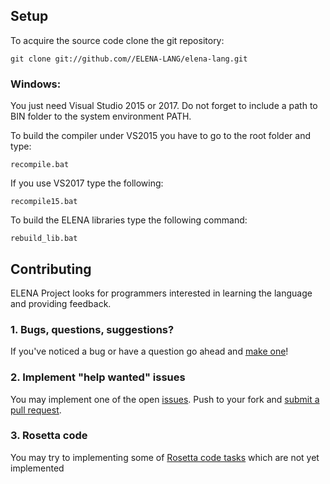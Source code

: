 ## Setup

To acquire the source code clone the git repository:

    git clone git://github.com//ELENA-LANG/elena-lang.git

### Windows:

You just need Visual Studio 2015 or 2017. Do not forget to include a path to BIN folder to the system environment PATH.

To build the compiler under VS2015 you have to go to the root folder and type:

    recompile.bat

If you use VS2017 type the following:

    recompile15.bat

To build the ELENA libraries type the following command:

    rebuild_lib.bat

## Contributing

ELENA Project looks for programmers interested in learning the language and providing feedback.

### 1. Bugs, questions, suggestions?

If you've noticed a bug or have a question go ahead and [make one](https://github.com/ELENA-LANG/elena-lang/issues/new)!

### 2. Implement "help wanted" issues

You may implement one of the open [issues](https://github.com/ELENA-LANG/elena-lang/labels/help%20wanted).
Push to your fork and [submit a pull request](https://github.com/ELENA-LANG/elena-lang/compare).

### 3. Rosetta code

You may try to implementing some of [Rosetta code tasks](http://rosettacode.org/wiki/Category:Programming_Tasks) 
which are not yet implemented
